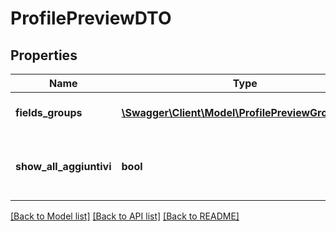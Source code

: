 # ProfilePreviewDTO

## Properties
Name | Type | Description | Notes
------------ | ------------- | ------------- | -------------
**fields_groups** | [**\Swagger\Client\Model\ProfilePreviewGroupDTO[]**](ProfilePreviewGroupDTO.md) | List of preview groups | [optional] 
**show_all_aggiuntivi** | **bool** | If true all the additional fileds are returned | [optional] 

[[Back to Model list]](../README.md#documentation-for-models) [[Back to API list]](../README.md#documentation-for-api-endpoints) [[Back to README]](../README.md)


